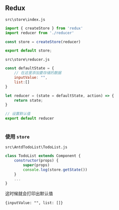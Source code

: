 ## Redux

`src\store\index.js`

```js
import { createStore } from 'redux'
import reducer from './reducer'

const store = createStore(reducer)

export default store;
```

`src\store\reducer.js`

```js
const defaultState = {
	// 在这里添加要存储的数据
    inputValue: "",
    list:[]
}

let reducer = (state = defaultState, action) => {
    return state;
}

// 设置默认值
export default reducer
   
```

### 使用 `store` 

`src\AntdTodoList\TodoList.js`

```js
class TodoList extends Component {
    constructor(props) {
        super(props)
        console.log(store.getState())
    }
    ...
}
```

这时候就会打印出默认值

```
{inputValue: "", list: []}
```

